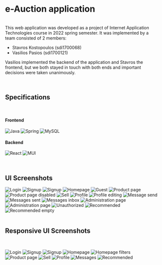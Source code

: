 
# e-Auction application
<br>
This web application was developed as a project of Internet Application Technologies course in 2022 spring semester. It was implemented by a team consisted of 2 members:

- Stavros Kostopoulos (sdi1700068)
- Vasilios Pasios (sdi1700121)

Vasilios implemented the backend of the application and Stavros the frontend, but we both stayed in touch with both ends and important decisions were taken unanimously.

<br>

## Specifications
<br>


#### Frontend

![Java](https://img.shields.io/badge/java-%23ED8B00.svg?style=for-the-badge&logo=java&logoColor=white) ![Spring](https://img.shields.io/badge/spring-%236DB33F.svg?style=for-the-badge&logo=spring&logoColor=white) ![MySQL](https://img.shields.io/badge/mysql-%2300f.svg?style=for-the-badge&logo=mysql&logoColor=white)

#### Backend

![React](https://img.shields.io/badge/react-%2320232a.svg?style=for-the-badge&logo=react&logoColor=%2361DAFB) ![MUI](https://img.shields.io/badge/MUI-%230081CB.svg?style=for-the-badge&logo=mui&logoColor=white) 

<br>

## UI Screenshots

![Login](/UIscreenshots/SignIn.png "Login page")
![Signup](/UIscreenshots/SignUp.png "Signup page")
![Signup](/UIscreenshots/SignUp2.png "Signup page 2")
![Homepage](/UIscreenshots/Bids.png "Homepage")
![Guest](/UIscreenshots/Guest.png "Guest browsing")
![Product page](/UIscreenshots/ProductPage.png "Product page")
![Product page disabled](/UIscreenshots/ProductPageFail.png "Product page invalid bid")
![Sell](/UIscreenshots/Sell2.png "Sell page country autocomplete")
![Profile](/UIscreenshots/Profile.png "Profile page")
![Profile editing](/UIscreenshots/ProfileEdit.png "Profile editing page")
![Message send](/UIscreenshots/MessageSending.png "Message sending")
![Messages sent](/UIscreenshots/MessagesSent.png "Messages sent")
![Messages inbox](/UIscreenshots/MessagesInbox.png "Messages inbox")
![Administration page](/UIscreenshots/Admin1.png "Administration registration request page")
![Administration page](/UIscreenshots/Admin4.png "Administration delete user page")
![Unauthorized](/UIscreenshots/Unauthorized.png "Unauthorized")
![Recommended](/UIscreenshots/Recommended.png "Recommended items page (Matrix Factorization)")
![Recommended empty](/UIscreenshots/RecommendedEmpty.png "Recommended items page empty")
<br>
<br>


## Responsive UI Screenshots
<br>


![Login](/UIscreenshots/responsive/SignIn.png "Login page")
![Signup](/UIscreenshots/responsive/SignUp.png "Signup page")
![Signup](/UIscreenshots/responsive/SignUp2.png "Signup page")
![Homepage](/UIscreenshots/responsive/Bids.png "Homepage")
![Homepage filters](/UIscreenshots/responsive/Bids2.png "Homepage filters shown")
![Product page](/UIscreenshots/responsive/ProductPage.png "Product page")
![Sell](/UIscreenshots/responsive/Sell.png "Sell page country autocomplete")
![Profile](/UIscreenshots/responsive/Profile.png "Profile page")
![Messages](/UIscreenshots/responsive/Messages.png "Messages")
![Recommended](/UIscreenshots/responsive/Recommended.png "Recommended items page (Matrix Factorization)")






